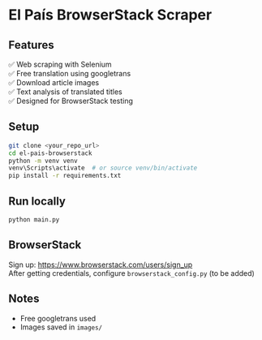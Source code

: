 # El País BrowserStack Scraper

## Features
✅ Web scraping with Selenium  
✅ Free translation using googletrans  
✅ Download article images  
✅ Text analysis of translated titles  
✅ Designed for BrowserStack testing

## Setup
```bash
git clone <your_repo_url>
cd el-pais-browserstack
python -m venv venv
venv\Scripts\activate  # or source venv/bin/activate
pip install -r requirements.txt
```

## Run locally
```bash
python main.py
```

## BrowserStack
Sign up: https://www.browserstack.com/users/sign_up  
After getting credentials, configure `browserstack_config.py` (to be added)

## Notes
- Free googletrans used
- Images saved in `images/`
